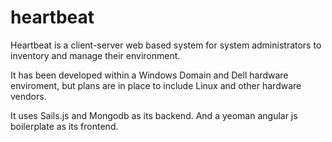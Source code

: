 heartbeat
=========

Heartbeat is a client-server web based system for system administrators to inventory and manage their environment.

It has been developed within a Windows Domain and Dell hardware enviroment, but plans are in place to include Linux and other hardware vendors.

It uses Sails.js and Mongodb as its backend. And a yeoman angular js boilerplate as its frontend.


